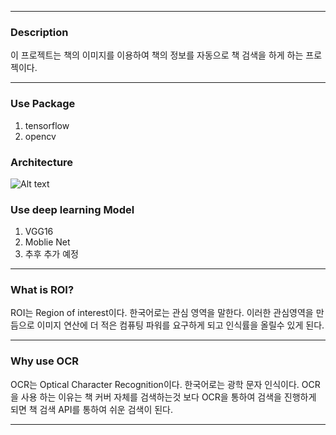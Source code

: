 
--- 
### Description 
이 프로젝트는 책의 이미지를 이용하여 책의 정보를 자동으로 책 검색을 하게 하는 프로젝이다. 

---
### Use Package 
1. tensorflow 
2. opencv

### Architecture
![Alt text](./image/image.png)
### Use deep learning Model 
1. VGG16
2. Moblie Net 
3. 추후 추가 예정 

----
### What is ROI?
ROI는 Region of interest이다. 한국어로는 관심 영역을 말한다. 
이러한 관심영역을 만듬으로 이미지 연산에 더 적은 컴퓨팅 파워를 요구하게 되고 인식률을 올릴수 있게 된다. 

---
### Why use OCR
OCR는 Optical Character Recognition이다. 한국어로는 광학 문자 인식이다. OCR을 사용 하는 이유는 책 커버 자체를 검색하는것 보다 OCR을 통하여 검색을 진행하게 되면 책 검색 API를 통하여 쉬운 검색이 된다. 

---

